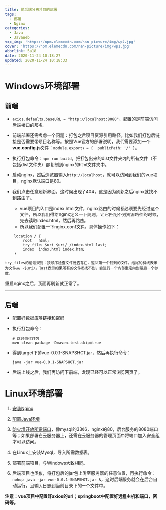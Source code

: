 ```yaml
---
title: 前后端分离项目的部署
tags:
  - 部署
  - Nginx
categories:
  - Java
  - JavaWeb
top_img: 'https://npm.elemecdn.com/nan-picture/img/wp1.jpg'
cover: 'https://npm.elemecdn.com/nan-picture/img/wp1.jpg'
abbrlink: 5a18
date: 2020-11-24 10:18:27
updated: 2020-11-24 10:18:33
---
```




# Windows环境部署

## 前端

- `axios.defaults.baseURL = "http://localhost:8080"`，配置的是前端访问后端接口的服务。 
- 前端部署还需考虑一个问题：打包之后项目资源引用路径，比如我们打包后链接是否需要带项目名称等。按照Vue官方的部署说明，我们需要添加一个**vue.config.js**文件：`module.exports = {  publicPath: '/' }`。
- 执行打包命令：`npm run build`，把打包出来的dist文件夹内的所有文件（不包括dist文件夹）都复制到nginx的html文件夹中。

- 启动nginx，然后浏览器输入`http://localhost`，就可以访问到我们的vue项目，nginx默认端口是80。

- 我们点击任意刷新界面，这时候出现了404，这是因为刷新之后nginx就找不到路由了。
  - vue项目的入口是index.html文件，nginx路由的时候都必须要先经过这个文件，所以我们得给nginx定义一下规则，让它匹配不到资源路径的时候，先去读取index.html，然后再路由。
  - 所以我们配置一下nginx.conf文件。具体操作如下：

```
    location / {
        root   html;
        try_files $uri $uri/ /index.html last;
        index  index.html index.htm;
    }
    
try_files的语法规则：按顺序检查文件是否存在，返回第一个找到的文件。结尾的斜线表示为文件夹 -$uri/。last表示如果所有的文件都找不到，会进行一个内部重定向到最后一个参数。
```
重启nginx之后，页面再刷新就正常了。

---



## 后端

- 配置好数据库等链接和密码

- 执行打包命令：

  ```plain
  # 跳过测试打包
  mvn clean package -Dmaven.test.skip=true
  ```

- 得到target下的vue-0.0.1-SNAPSHOT.jar，然后再执行命令：

  `java -jar vue-0.0.1-SNAPSHOT.jar`

- 后端上线之后，我们再访问下前端，发现已经可以正常浏览网页了。



# Linux环境部署

1. [安装Nginx](https://blog.csdn.net/qq_42815754/article/details/82980326)

2. [配置Java环境](https://blog.csdn.net/gexiaoyizhimei/article/details/95374890)
3. [防火墙开放所需端口](https://blog.csdn.net/beekimlin/article/details/104551278)，像mysql的3306，nginx的80，后台服务的8080端口等；如果部署在云服务器上，还需在云服务器的管理页面中将端口加入安全组才可以访问。
4. 在Linux上安装Mysql，导入所需数据表。
5. 部署前端项目，与Windows大致相同。
6. 后端项目也类似，将打包后的jar包上传至服务器的任意位置，再执行命令：`nohup java -jar vue-0.0.1-SNAPSHOT.jar &`，这时后端服务就会在后台自动运行，且输入日志到当前目录下的一个文件中。

**注意：vue项目中配置好axios的url；springboot中配置好远程主机和端口，密码等。**